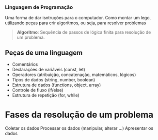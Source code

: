 ### Linguagem de Programação

Uma forma de dar isntruções para o computador.
Como montar um lego, utilizando peças para crir algoritmos, ou seja, para resolver problemas

>   **Algoritmo**: Sequência de passos de lógica finita para resolução de um problema.

## Peças de uma linguagem

- Comentários
- Declarações de variáveis (const, let)
- Operadores (atribuição, concatenação, matemáticos, lógicos)
- Tipos de dados (string, number, boolean)
- Estrutura de dados (functions, object, array)
- Controle de fluxo (if/else)
- Estrutura de repetição (for, while)

# Fases da resolução de um problema

Coletar os dados
Processar os dados (manipular, alterar ...)
Apresentar os dados